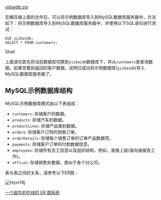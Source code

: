 [yiibaidb.zip](https://github.com/WangLaoShi/Aliyun-SQL/files/11122782/yiibaidb.zip)

在解压缩上面的文件后，可以将示例数据库导入到MySQL数据库服务器中，方法如下：将示例数据库导入到MySQL数据库服务器中，并使用以下SQL语句进行测试：

```
USE yiibaidb;
SELECT * FROM customers;
```

Shell

上面语句首先将当前数据库切换到`yiibaidb`数据库下，并从`customers`表查询数据。如果您看到返回的客户数据，说明已成功将示例数据库(`yiibaidb`)导入MySQL数据库服务器了。

## MySQL示例数据库结构

MySQL示例数据库模式由以下表组成：

* `customers`: 存储客户的数据。
* `products`: 存储汽车的数据。
* `productLines`: 存储产品类别数据。
* `orders`: 存储客户订购的销售订单。
* `orderDetails`: 存储每个销售订单的订单产品数据项。
* `payments`: 存储客户订单的付款数据信息。
* `employees`: 存储所有员工信息以及组织结构，例如，直接上级(谁向谁报告工作)。
* `offices`: 存储销售处数据，类似于各个分公司。

表与表之间的关系，请参考以下ER图 -

![Hzm78j](https://oss.images.shujudaka.com/uPic/Hzm78j.png)


[一个超牛的在线的 ER 图系统](https://dbdiagram.io/)
